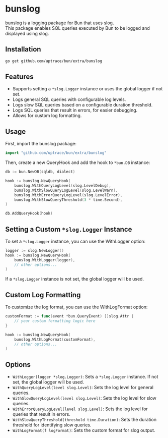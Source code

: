 # bunslog

bunslog is a logging package for Bun that uses slog.  
This package enables SQL queries executed by Bun to be logged and displayed using slog.

## Installation

```bash
go get github.com/uptrace/bun/extra/bunslog
```

## Features

- Supports setting a `*slog.Logger` instance or uses the global logger if not set.
- Logs general SQL queries with configurable log levels.
- Logs slow SQL queries based on a configurable duration threshold.
- Logs SQL queries that result in errors, for easier debugging.
- Allows for custom log formatting.

## Usage

First, import the bunslog package:
```go
import "github.com/uptrace/bun/extra/bunslog"
```

Then, create a new QueryHook and add the hook to `*bun.DB` instance:
```go
db := bun.NewDB(sqldb, dialect)

hook := bunslog.NewQueryHook(
	bunslog.WithQueryLogLevel(slog.LevelDebug),
	bunslog.WithSlowQueryLogLevel(slog.LevelWarn),
	bunslog.WithErrorQueryLogLevel(slog.LevelError),
	bunslog.WithSlowQueryThreshold(3 * time.Second),
)

db.AddQueryHook(hook)
```

## Setting a Custom `*slog.Logger` Instance

To set a `*slog.Logger` instance, you can use the WithLogger option:

```go
logger := slog.NewLogger()
hook := bunslog.NewQueryHook(
	bunslog.WithLogger(logger),
	// other options...
)
```

If a `*slog.Logger` instance is not set, the global logger will be used.

## Custom Log Formatting

To customize the log format, you can use the WithLogFormat option:

```go
customFormat := func(event *bun.QueryEvent) []slog.Attr {
	// your custom formatting logic here
}

hook := bunslog.NewQueryHook(
	bunslog.WithLogFormat(customFormat),
	// other options...
)
```

## Options

- `WithLogger(logger *slog.Logger)`: Sets a `*slog.Logger` instance. If not set, the global logger will be used.
- `WithQueryLogLevel(level slog.Level)`: Sets the log level for general queries.
- `WithSlowQueryLogLevel(level slog.Level)`: Sets the log level for slow queries.
- `WithErrorQueryLogLevel(level slog.Level)`: Sets the log level for queries that result in errors.
- `WithSlowQueryThreshold(threshold time.Duration)`: Sets the duration threshold for identifying slow queries.
- `WithLogFormat(f logFormat)`: Sets the custom format for slog output.
